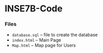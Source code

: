 # INSE7B-Code
### Files
- `database.sql` – file to create the database
- `index.html` – Main Page
- `Map.html` – Map page for Users 
